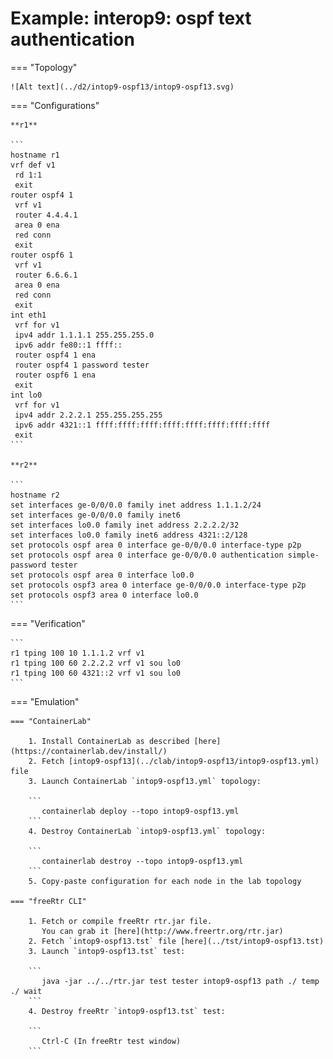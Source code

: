# Example: interop9: ospf text authentication

=== "Topology"

    ![Alt text](../d2/intop9-ospf13/intop9-ospf13.svg)

=== "Configurations"

    **r1**

    ```
    hostname r1
    vrf def v1
     rd 1:1
     exit
    router ospf4 1
     vrf v1
     router 4.4.4.1
     area 0 ena
     red conn
     exit
    router ospf6 1
     vrf v1
     router 6.6.6.1
     area 0 ena
     red conn
     exit
    int eth1
     vrf for v1
     ipv4 addr 1.1.1.1 255.255.255.0
     ipv6 addr fe80::1 ffff::
     router ospf4 1 ena
     router ospf4 1 password tester
     router ospf6 1 ena
     exit
    int lo0
     vrf for v1
     ipv4 addr 2.2.2.1 255.255.255.255
     ipv6 addr 4321::1 ffff:ffff:ffff:ffff:ffff:ffff:ffff:ffff
     exit
    ```

    **r2**

    ```
    hostname r2
    set interfaces ge-0/0/0.0 family inet address 1.1.1.2/24
    set interfaces ge-0/0/0.0 family inet6
    set interfaces lo0.0 family inet address 2.2.2.2/32
    set interfaces lo0.0 family inet6 address 4321::2/128
    set protocols ospf area 0 interface ge-0/0/0.0 interface-type p2p
    set protocols ospf area 0 interface ge-0/0/0.0 authentication simple-password tester
    set protocols ospf area 0 interface lo0.0
    set protocols ospf3 area 0 interface ge-0/0/0.0 interface-type p2p
    set protocols ospf3 area 0 interface lo0.0
    ```

=== "Verification"

    ```
    r1 tping 100 10 1.1.1.2 vrf v1
    r1 tping 100 60 2.2.2.2 vrf v1 sou lo0
    r1 tping 100 60 4321::2 vrf v1 sou lo0
    ```

=== "Emulation"

    === "ContainerLab"

        1. Install ContainerLab as described [here](https://containerlab.dev/install/)  
        2. Fetch [intop9-ospf13](../clab/intop9-ospf13/intop9-ospf13.yml) file  
        3. Launch ContainerLab `intop9-ospf13.yml` topology:  

        ```
           containerlab deploy --topo intop9-ospf13.yml  
        ```
        4. Destroy ContainerLab `intop9-ospf13.yml` topology:  

        ```
           containerlab destroy --topo intop9-ospf13.yml  
        ```
        5. Copy-paste configuration for each node in the lab topology

    === "freeRtr CLI"

        1. Fetch or compile freeRtr rtr.jar file.  
           You can grab it [here](http://www.freertr.org/rtr.jar)  
        2. Fetch `intop9-ospf13.tst` file [here](../tst/intop9-ospf13.tst)  
        3. Launch `intop9-ospf13.tst` test:  

        ```
           java -jar ../../rtr.jar test tester intop9-ospf13 path ./ temp ./ wait
        ```
        4. Destroy freeRtr `intop9-ospf13.tst` test:  

        ```
           Ctrl-C (In freeRtr test window)
        ```

